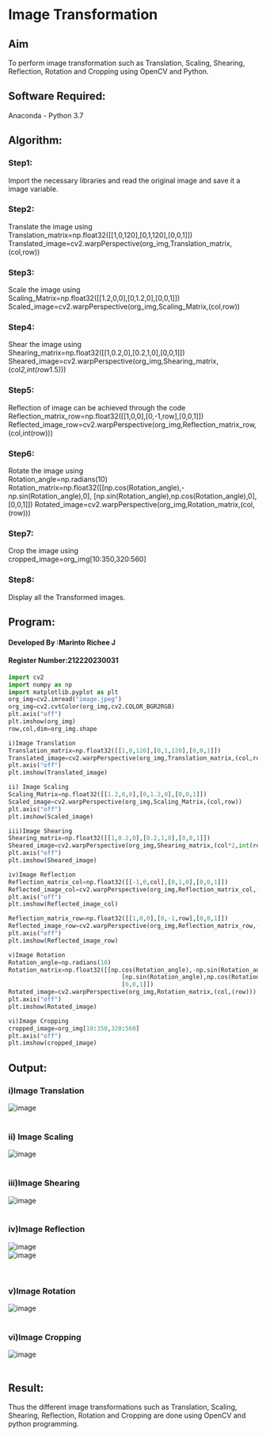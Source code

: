 # Image Transformation
## Aim
To perform image transformation such as Translation, Scaling, Shearing, Reflection, Rotation and Cropping using OpenCV and Python.

## Software Required:
Anaconda - Python 3.7

## Algorithm:
### Step1:

Import the necessary libraries and read the original image and save it a image variable.

### Step2:

Translate the image using<br>
Translation_matrix=np.float32([[1,0,120],[0,1,120],[0,0,1]])
Translated_image=cv2.warpPerspective(org_img,Translation_matrix,(col,row))

### Step3:

Scale the image using<br>
Scaling_Matrix=np.float32([[1.2,0,0],[0,1.2,0],[0,0,1]])
Scaled_image=cv2.warpPerspective(org_img,Scaling_Matrix,(col,row))

### Step4:

Shear the image using<br>
Shearing_matrix=np.float32([[1,0.2,0],[0.2,1,0],[0,0,1]])
Sheared_image=cv2.warpPerspective(org_img,Shearing_matrix,(col*2,int(row*1.5)))

### Step5:

Reflection of image can be achieved through the code<br>
Reflection_matrix_row=np.float32([[1,0,0],[0,-1,row],[0,0,1]])
Reflected_image_row=cv2.warpPerspective(org_img,Reflection_matrix_row,(col,int(row)))

### Step6:

Rotate the image using<br>
Rotation_angle=np.radians(10)
Rotation_matrix=np.float32([[np.cos(Rotation_angle),-np.sin(Rotation_angle),0],
                                [np.sin(Rotation_angle),np.cos(Rotation_angle),0],
                                [0,0,1]])
Rotated_image=cv2.warpPerspective(org_img,Rotation_matrix,(col,(row)))

### Step7:

Crop the image using <br>
cropped_image=org_img[10:350,320:560]

### Step8:
Display all the Transformed images.

## Program:
#### Developed By   :Marinto Richee J
#### Register Number:212220230031
```python
import cv2
import numpy as np
import matplotlib.pyplot as plt
org_img=cv2.imread("image.jpeg")
org_img=cv2.cvtColor(org_img,cv2.COLOR_BGR2RGB)
plt.axis("off")
plt.imshow(org_img)
row,col,dim=org_img.shape

i)Image Translation
Translation_matrix=np.float32([[1,0,120],[0,1,120],[0,0,1]])
Translated_image=cv2.warpPerspective(org_img,Translation_matrix,(col,row))
plt.axis("off")
plt.imshow(Translated_image)

ii) Image Scaling
Scaling_Matrix=np.float32([[1.2,0,0],[0,1.2,0],[0,0,1]])
Scaled_image=cv2.warpPerspective(org_img,Scaling_Matrix,(col,row))
plt.axis("off")
plt.imshow(Scaled_image)

iii)Image Shearing
Shearing_matrix=np.float32([[1,0.2,0],[0.2,1,0],[0,0,1]])
Sheared_image=cv2.warpPerspective(org_img,Shearing_matrix,(col*2,int(row*1.5)))
plt.axis("off")
plt.imshow(Sheared_image)

iv)Image Reflection
Reflection_matrix_col=np.float32([[-1,0,col],[0,1,0],[0,0,1]])
Reflected_image_col=cv2.warpPerspective(org_img,Reflection_matrix_col,(col,int(row)))
plt.axis("off")
plt.imshow(Reflected_image_col)

Reflection_matrix_row=np.float32([[1,0,0],[0,-1,row],[0,0,1]])
Reflected_image_row=cv2.warpPerspective(org_img,Reflection_matrix_row,(col,int(row)))
plt.axis("off")
plt.imshow(Reflected_image_row)

v)Image Rotation
Rotation_angle=np.radians(10)
Rotation_matrix=np.float32([[np.cos(Rotation_angle),-np.sin(Rotation_angle),0],
                                [np.sin(Rotation_angle),np.cos(Rotation_angle),0],
                                [0,0,1]])
Rotated_image=cv2.warpPerspective(org_img,Rotation_matrix,(col,(row)))
plt.axis("off")
plt.imshow(Rotated_image)

vi)Image Cropping
cropped_image=org_img[10:350,320:560]
plt.axis("off")
plt.imshow(cropped_image)

```
## Output:
### i)Image Translation
![image](https://user-images.githubusercontent.com/65499285/164649694-2fcb2003-c2fb-491b-a467-99cb90807dee.png)
<br>
<br>

### ii) Image Scaling
![image](https://user-images.githubusercontent.com/65499285/164649789-b4567984-0684-4e79-a55d-7fc2d03873d3.png)
<br>
<br>


### iii)Image Shearing
![image](https://user-images.githubusercontent.com/65499285/164649845-8ede293b-0a7f-4841-b3bd-c372c53f05e1.png)
<br>
<br>


### iv)Image Reflection
![image](https://user-images.githubusercontent.com/65499285/164649888-d86d01d7-84a8-440e-b200-d0b51b7c52da.png)
<br>
![image](https://user-images.githubusercontent.com/65499285/164649921-80058a23-9675-4219-b628-9a22a11b62fc.png)

<br>

### v)Image Rotation
![image](https://user-images.githubusercontent.com/65499285/164649987-c996d927-a3f3-4132-ad11-8f08a8a4dfb3.png)
<br>
<br>



### vi)Image Cropping
![image](https://user-images.githubusercontent.com/65499285/164650039-1d66fa6a-05a1-4fe9-b7a6-e0a6a50cba99.png)
<br>
<br>




## Result: 

Thus the different image transformations such as Translation, Scaling, Shearing, Reflection, Rotation and Cropping are done using OpenCV and python programming.

